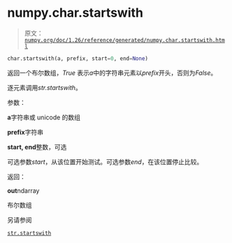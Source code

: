 # numpy.char.startswith

> 原文：[`numpy.org/doc/1.26/reference/generated/numpy.char.startswith.html`](https://numpy.org/doc/1.26/reference/generated/numpy.char.startswith.html)

```py
char.startswith(a, prefix, start=0, end=None)
```

返回一个布尔数组，*True* 表示*a*中的字符串元素以*prefix*开头，否则为*False*。

逐元素调用*str.startswith*。

参数：

**a**字符串或 unicode 的数组

**prefix**字符串

**start, end**整数，可选

可选参数*start*，从该位置开始测试。可选参数*end*，在该位置停止比较。

返回：

**out**ndarray

布尔数组

另请参阅

[`str.startswith`](https://docs.python.org/3/library/stdtypes.html#str.startswith "(在 Python v3.11 中)")
